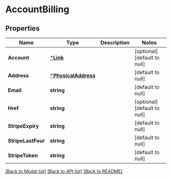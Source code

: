 # AccountBilling

## Properties
Name | Type | Description | Notes
------------ | ------------- | ------------- | -------------
**Account** | [***Link**](Link.md) |  | [optional] [default to null]
**Address** | [***PhysicalAddress**](PhysicalAddress.md) |  | [default to null]
**Email** | **string** |  | [default to null]
**Href** | **string** |  | [optional] [default to null]
**StripeExpiry** | **string** |  | [default to null]
**StripeLastFour** | **string** |  | [default to null]
**StripeToken** | **string** |  | [default to null]

[[Back to Model list]](../README.md#documentation-for-models) [[Back to API list]](../README.md#documentation-for-api-endpoints) [[Back to README]](../README.md)


